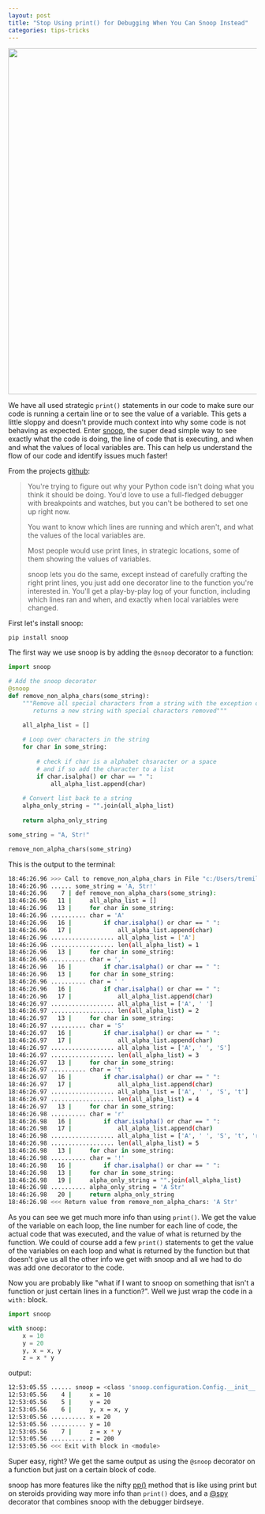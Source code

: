 ```yaml
---
layout: post
title: "Stop Using print() for Debugging When You Can Snoop Instead"
categories: tips-tricks
---
```

  
<center><img src="https://user-images.githubusercontent.com/22669390/217150592-afbc116d-1cfa-40fb-bd03-9c2be646dbae.jpg" width="700px"></center>  
  
  
  
We have all used strategic `print()` statements in our code to make sure our code is running a certain line or to see the value of a variable. This gets a little sloppy and doesn't provide much context into why some code is not behaving as expected. Enter [snoop](https://github.com/alexmojaki/snoop), the super dead simple way to see exactly what the code is doing, the line of code that is executing, and when and what the values of local variables are. This can help us understand the flow of our code and identify issues much faster!

From the projects [github](https://github.com/alexmojaki/snoop):

>You're trying to figure out why your Python code isn't doing what you think it should be doing. You'd love to use a full-fledged debugger with breakpoints and watches, but you can't be bothered to set one up right now.  
>  
>You want to know which lines are running and which aren't, and what the values of the local variables are.  
>  
>Most people would use print lines, in strategic locations, some of them showing the values of variables.  
>  
>snoop lets you do the same, except instead of carefully crafting the right print lines, you just add one decorator line to the function you're interested in. You'll get a play-by-play log of your function, including which lines ran and when, and exactly when local variables were changed.

First let's install snoop:

    pip install snoop

The first way we use snoop is by adding the `@snoop` decorator to a function:
```python
import snoop

# Add the snoop decorator
@snoop
def remove_non_alpha_chars(some_string):
    """Remove all special characters from a string with the exception of spaces.
       returns a new string with special characters removed"""

    all_alpha_list = []
    
    # Loop over characters in the string
    for char in some_string:
    
        # check if char is a alphabet chsaracter or a space
        # and if so add the character to a list
        if char.isalpha() or char == " ":
            all_alpha_list.append(char)
            
    # Convert list back to a string
    alpha_only_string = "".join(all_alpha_list)
    
    return alpha_only_string

some_string = "A, Str!"

remove_non_alpha_chars(some_string)
```
This is the output to the terminal:
```bash
18:46:26.96 >>> Call to remove_non_alpha_chars in File "c:/Users/tremille/OneDrive - Capgemini/Desktop/snoop_example.py", line 7
18:46:26.96 ...... some_string = 'A, Str!'
18:46:26.96    7 | def remove_non_alpha_chars(some_string):
18:46:26.96   11 |     all_alpha_list = []
18:46:26.96   13 |     for char in some_string:
18:46:26.96 .......... char = 'A'
18:46:26.96   16 |         if char.isalpha() or char == " ":
18:46:26.96   17 |             all_alpha_list.append(char)
18:46:26.96 .................. all_alpha_list = ['A']
18:46:26.96 .................. len(all_alpha_list) = 1
18:46:26.96   13 |     for char in some_string:
18:46:26.96 .......... char = ','
18:46:26.96   16 |         if char.isalpha() or char == " ":
18:46:26.96   13 |     for char in some_string:
18:46:26.96 .......... char = ' '
18:46:26.96   16 |         if char.isalpha() or char == " ":
18:46:26.96   17 |             all_alpha_list.append(char)
18:46:26.97 .................. all_alpha_list = ['A', ' ']
18:46:26.97 .................. len(all_alpha_list) = 2
18:46:26.97   13 |     for char in some_string:
18:46:26.97 .......... char = 'S'
18:46:26.97   16 |         if char.isalpha() or char == " ":
18:46:26.97   17 |             all_alpha_list.append(char)
18:46:26.97 .................. all_alpha_list = ['A', ' ', 'S']
18:46:26.97 .................. len(all_alpha_list) = 3
18:46:26.97   13 |     for char in some_string:
18:46:26.97 .......... char = 't'
18:46:26.97   16 |         if char.isalpha() or char == " ":
18:46:26.97   17 |             all_alpha_list.append(char)
18:46:26.97 .................. all_alpha_list = ['A', ' ', 'S', 't']
18:46:26.97 .................. len(all_alpha_list) = 4
18:46:26.97   13 |     for char in some_string:
18:46:26.98 .......... char = 'r'
18:46:26.98   16 |         if char.isalpha() or char == " ":
18:46:26.98   17 |             all_alpha_list.append(char)
18:46:26.98 .................. all_alpha_list = ['A', ' ', 'S', 't', 'r']
18:46:26.98 .................. len(all_alpha_list) = 5
18:46:26.98   13 |     for char in some_string:
18:46:26.98 .......... char = '!'
18:46:26.98   16 |         if char.isalpha() or char == " ":
18:46:26.98   13 |     for char in some_string:
18:46:26.98   19 |     alpha_only_string = "".join(all_alpha_list)
18:46:26.98 .......... alpha_only_string = 'A Str'
18:46:26.98   20 |     return alpha_only_string
18:46:26.98 <<< Return value from remove_non_alpha_chars: 'A Str'
```
As you can see we get much more info than using `print()`. We get the value of the variable on each loop, the line number for each line of code, the actual code that was executed, and the value of what is returned by the function. We could of course add a few `print()` statements to get the value of the variables on each loop and what is returned by the function but that doesn't give us all the other info we get with snoop and all we had to do was add one decorator to the code.

Now you are probably like "what if I want to snoop on something that isn't a function or just certain lines in a function?". Well we just wrap the code in a `with:` block.
```python
import snoop

with snoop:
    x = 10
    y = 20
    y, x = x, y
    z = x * y
```
output:
```bash
12:53:05.55 ...... snoop = <class 'snoop.configuration.Config.__init__.<locals>.ConfiguredTracer'>
12:53:05.56    4 |     x = 10
12:53:05.56    5 |     y = 20
12:53:05.56    6 |     y, x = x, y
12:53:05.56 .......... x = 20
12:53:05.56 .......... y = 10
12:53:05.56    7 |     z = x * y
12:53:05.56 .......... z = 200
12:53:05.56 <<< Exit with block in <module>
```
Super easy, right? We get the same output as using the `@snoop` decorator on a function but just on a certain block of code.

snoop has more features like the nifty [pp()](https://github.com/alexmojaki/snoop#pp---awesome-print-debugging) method that is like using print but on steroids providing way more info than `print()` does, and a [@spy](https://github.com/alexmojaki/snoop#spy) decorator that combines snoop with the debugger birdseye.

<meta property="og:image" content="https://user-images.githubusercontent.com/22669390/217150592-afbc116d-1cfa-40fb-bd03-9c2be646dbae.jpg"/>
